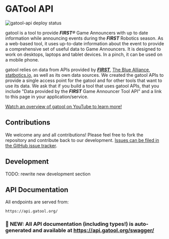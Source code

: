 # GATool API

![gatool-api deploy status](https://github.com/arthurlockman/gatool-api/actions/workflows/main_gatool-api.yml/badge.svg)

gatool is a tool to provide **_FIRST®_** Game Announcers with up to date information while announcing events during the **_FIRST_** Robotics season. As a web-based tool, it uses up-to-date information about the event to provide a comprehensive set of useful data to Game Announcers. It is designed to work on desktops, laptops and tablet devices. In a pinch, it can be used on a mobile phone.

gatool relies on data from APIs provided by [**_FIRST_**](https://frc-api-docs.firstinspires.org), [The Blue Alliance](https://www.thebluealliance.com/apidocs/v3), [statbotics.io](https://www.statbotics.io/docs/rest), as well as its own data sources. We created the gatool APIs to provide a single access point for the gatool and for other tools that want to use its data. We ask that if you build a tool that uses gatool APIs, that you include "Data provided by the **_FIRST_** Game Announcer Tool API" and a link to this page in your application/service.

[Watch an overview of gatool on YouTube to learn more!](https://youtu.be/-n96KgtgYF0)

## Contributions

We welcome any and all contributions! Please feel free to fork the repository and contribute back to our development. [Issues can be filed in the GitHub issue tracker](https://github.com/arthurlockman/gatool-api/issues/new).

## Development

TODO: rewrite new development section

## API Documentation

All endpoints are served from:

```
https://api.gatool.org/
```

### 🚀 NEW: All API documentation (including types!) is auto-generated and available at https://api.gatool.org/swagger/